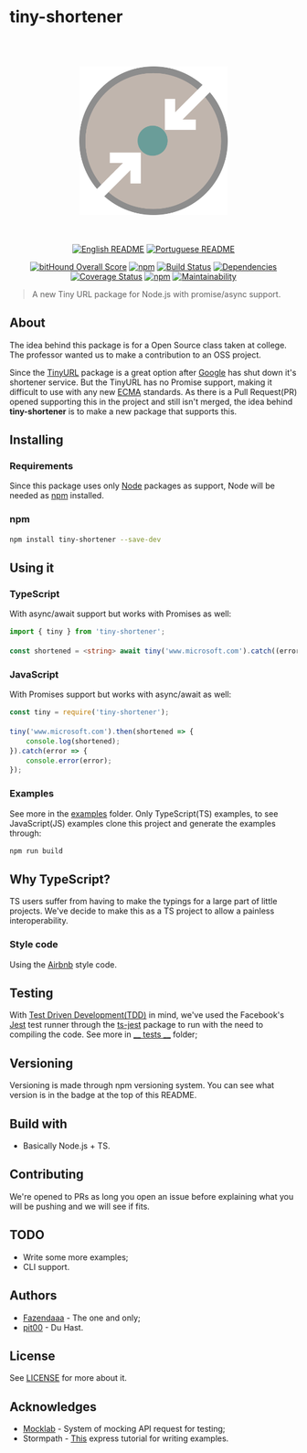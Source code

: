 # tiny-shortener

<div align="center">
    <br>
    <br>
    <br>
    <img width="260" src="https://raw.githubusercontent.com/Fazendaaa/tiny-shortener/master/logo/tiny-shortener.png" /img>
    <br>
    <br>
    <br>

[![English README](https://img.shields.io/badge/Language-EN-blue.svg?longCache=true&style=for-the-badge)](https://github.com/Fazendaaa/tiny-shortener/blob/master/README.md)
[![Portuguese README](https://img.shields.io/badge/Linguagem-PT-green.svg?longCache=true&style=for-the-badge)](https://github.com/Fazendaaa/tiny-shortener/blob/master/docs/README_PT.md)


[![bitHound Overall Score](https://www.bithound.io/github/Fazendaaa/tiny-shortener/badges/score.svg?style=flat-square)](https://www.bithound.io/github/Fazendaaa/tiny-shortener)
[![npm](https://img.shields.io/npm/dt/tiny-shortener.svg?style=flat-square)](https://www.npmjs.com/package/tiny-shortener)
[![Build Status](https://travis-ci.org/Fazendaaa/tiny-shortener.svg?branch=master)](https://travis-ci.org/Fazendaaa/tiny-shortener)
[![Dependencies](https://david-dm.org/Fazendaaa/tiny-shortener.svg?style=flat-square)](https://github.com/Fazendaaa/tiny-shortener/blob/master/package.json)
[![Coverage Status](https://coveralls.io/repos/github/Fazendaaa/tiny-shortener/badge.svg?branch=master)](https://coveralls.io/github/Fazendaaa/tiny-shortener?branch=master)
[![npm](https://img.shields.io/npm/v/tiny-shortener.svg?style=flat-square)](https://www.npmjs.com/package/tiny-shortener)
[![Maintainability](https://api.codeclimate.com/v1/badges/04c334bbe522d8a0823f/maintainability)](https://codeclimate.com/github/Fazendaaa/tiny-shortener/maintainability)


</div>

> A new Tiny URL package for Node.js with promise/async support.

## About
The idea behind this package is for a Open Source class taken at college. The professor wanted us to make a contribution to an OSS project.

Since the [TinyURL](https://www.npmjs.com/package/tinyurl) package is a great option after [Google](https://www.theverge.com/2018/3/31/17184164/google-alphabet-url-shortening-service-closed) has shut down it's shortener service. But the TinyURL has no Promise support, making it difficult to use with any new [ECMA](https://www.w3schools.com/js/js_versions.asp) standards. As there is a Pull Request(PR) opened supporting this in the project and still isn't merged, the idea behind __tiny-shortener__ is to make a new package that supports this.

## Installing
### Requirements
Since this package uses only [Node](https://nodejs.org/) packages as support, Node will be needed as [npm](https://www.npmjs.com/) installed.

### npm
```bash
npm install tiny-shortener --save-dev
```

## Using it
### TypeScript
With async/await support but works with Promises as well:
```typescript
import { tiny } from 'tiny-shortener';

const shortened = <string> await tiny('www.microsoft.com').catch((error: Error) => console.error(error));
```

### JavaScript
With Promises support but works with async/await as well:
```javascript
const tiny = require('tiny-shortener');

tiny('www.microsoft.com').then(shortened => {
    console.log(shortened);
}).catch(error => {
    console.error(error);
});
```

### Examples
See more in the [examples](https://github.com/Fazendaaa/tiny-shortener/blob/master/examples) folder. Only TypeScript(TS) examples, to see JavaScript(JS) examples clone this project and generate the examples through:

```bash
npm run build
```

## Why TypeScript?
TS users suffer from having to make the typings for a large part of little projects. We've decide to make this as a TS project to allow a painless interoperability.

### Style code
Using the [Airbnb](https://www.npmjs.com/package/tslint-config-airbnb) style code.

## Testing
With [Test Driven Development(TDD)](https://en.wikipedia.org/wiki/Test-driven_development) in mind, we've used the Facebook's [Jest](https://facebook.github.io/jest/) test runner through the [ts-jest](https://www.npmjs.com/package/ts-jest) package to run with the need to compiling the code. See more in [__ tests __](https://github.com/Fazendaaa/tiny-shortener/blob/master/__tests__) folder;

## Versioning
Versioning is made through npm versioning system. You can see what version is in the badge at the top of this README.

## Build with
* Basically Node.js + TS.

## Contributing
We're opened to PRs as long you open an issue before explaining what you will be pushing and we will see if fits.

## TODO
* Write some more examples;
* CLI support.

## Authors
* [Fazendaaa](https://github.com/Fazendaaa) - The one and only;
* [pit00](https://github.com/pit00) - Du Hast.

## License
See [LICENSE](https://github.com/Fazendaaa/tiny-shortener/blob/master/LICENSE) for more about it.

## Acknowledges
* [Mocklab](app.mocklab.io) - System of mocking API request for testing;
* Stormpath - [This](https://stormpath.com/blog/how-to-write-middleware-for-express-apps) express tutorial for writing examples.
